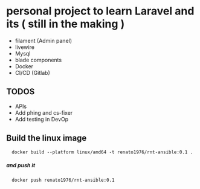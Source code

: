 # personal project to learn Laravel and its ( still in the making ) 
   - filament (Admin panel)
   - livewire
   - Mysql
   - blade components
   - Docker
   - CI/CD (Gitlab)

## TODOS

   - APIs
   - Add phing and cs-fixer
   - Add testing in DevOp

## Build the linux image
      docker build --platform linux/amd64 -t renato1976/rnt-ansible:0.1 .
   ##### and push it
      docker push renato1976/rnt-ansible:0.1 


